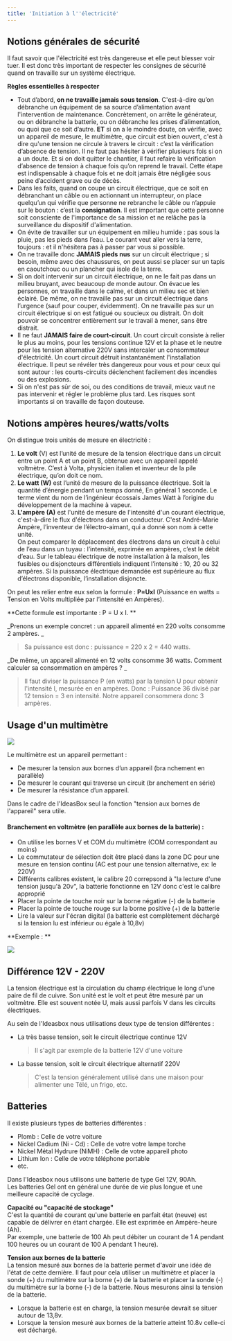 ```yaml
---
title: 'Initiation à l''électricité'
---
```


## Notions générales de  sécurité

Il faut savoir que l'électricité est très dangereuse et elle peut blesser voir tuer. Il est donc très important de respecter les consignes de sécurité quand on travaille sur un système électrique.

**Règles essentielles à respecter**

* Tout d’abord, **on ne travaille jamais sous tension**. C'est-à-dire qu’on débranche un équipement de sa source d’alimentation avant l'intervention de maintenance. Concrètement, on arrête le générateur, ou on débranche la batterie, ou on débranche les prises d’alimentation, ou quoi que ce soit d’autre. **ET** si on a le moindre doute, on vérifie, avec un appareil de mesure, le multimètre, que circuit est bien ouvert, c'est à dire qu'une tension ne circule à travers le circuit : c’est la vérification d’absence de tension. Il ne faut pas hésiter à vérifier plusieurs fois si on a un doute. Et si on doit quitter le chantier, il faut refaire la vérification d’absence de tension à chaque fois qu’on reprend le travail. Cette étape est indispensable à chaque fois et ne doit jamais être négligée sous peine d’accident grave ou de décès.
* Dans les faits, quand on coupe un circuit électrique, que ce soit en débranchant un câble ou en actionnant un interrupteur, on place quelqu’un qui vérifie que personne ne rebranche le câble ou n’appuie sur le bouton : c’est la **consignation**. Il est important que cette personne soit consciente de l'importance de sa mission et ne relâche pas la surveillance du dispositif d'alimentation. 
* On évite de travailler sur un équipement en milieu humide : pas sous la pluie, pas les pieds dans l’eau. Le courant veut aller vers la terre, toujours : et il n'hésitera pas à passer par vous si possible.
* On ne travaille donc **JAMAIS pieds nus** sur un circuit électrique ; si besoin, même avec des chaussures, on peut aussi se placer sur un tapis en caoutchouc ou un plancher qui isole de la terre. 
* Si on doit intervenir sur un circuit électrique, on ne le fait pas dans un milieu bruyant, avec beaucoup de monde autour. On évacue les personnes, on travaille dans le calme, et dans un milieu sec et bien éclairé. De même, on ne travaille pas sur un circuit électrique dans l’urgence \(sauf pour couper, évidemment\). On ne travaille pas sur un circuit électrique si on est fatigué ou soucieux ou distrait. On doit pouvoir se concentrer entièrement sur le travail à mener, sans être distrait. 
* Il ne faut **JAMAIS faire de court-circuit**. Un court circuit consiste à relier le plus au moins, pour les tensions continue 12V et la phase et le neutre pour les tension alternative 220V sans intercaler un consommateur d'électricité. Un court circuit détruit instantanément l'installation électrique. Il peut se révéler très dangereux pour vous et pour ceux qui sont autour : les courts-circuits déclenchent facilement des incendies ou des explosions. 
* Si on n'est pas sûr de soi, ou des conditions de travail, mieux vaut ne pas intervenir et régler le problème plus tard. Les risques sont importants si on travaille de façon douteuse. 

## Notions ampères heures/watts/volts

On distingue trois unités de mesure en électricité :  
1. **Le volt** \(V\) est l’unité de mesure de la tension électrique dans un circuit entre un point A et un point B, obtenue avec un appareil appelé voltmètre. C’est à Volta, physicien italien et inventeur de la pile électrique, qu’on doit ce nom.  
2. **Le watt \(W\)** est l’unité de mesure de la puissance électrique. Soit la quantité d’énergie pendant un temps donné, En général 1 seconde. Le terme vient du nom de l’ingénieur écossais James Watt à l’origine du développement de la machine à vapeur.  
3. **L'ampère \(A\)** est l'unité de mesure de l'intensité d'un courant électrique, c'est-à-dire le flux d'électrons dans un conducteur. C'est André-Marie Ampère, l’inventeur de l’électro-aimant, qui a donné son nom à cette unité.  
On peut comparer le déplacement des électrons dans un circuit à celui de l’eau dans un tuyau : l’intensité, exprimée en ampères, c’est le débit d’eau. Sur le tableau électrique de notre installation à la maison, les fusibles ou disjoncteurs différentiels indiquent l’intensité : 10, 20 ou 32 ampères. Si la puissance électrique demandée est supérieure au flux d’électrons disponible, l’installation disjoncte.

On peut les relier entre eux selon la formule : **P=UxI** \(Puissance en watts = Tension en Volts multipliée par l’intensité en Ampères\).

**Cette formule est importante : P = U x I.  **

_Prenons un exemple concret : un appareil alimenté en 220 volts consomme 2 ampères.  _

> Sa puissance est donc : puissance = 220 x 2 = 440 watts.

_De même, un appareil alimenté en 12 volts consomme 36 watts. Comment calculer sa consommation en ampères ?  _

> Il faut diviser la puissance P \(en watts\) par la tension U pour obtenir l'intensité I, mesurée en  en ampères. Donc : Puissance 36 divisé par 12 tension = 3 en intensité. Notre appareil consommera donc 3 ampères.

## Usage d'un multimètre 

![](dmmnew10.gif)

Le multimètre est un appareil permettant :  
- De mesurer la tension aux bornes d’un appareil (bra
nchement en parallèle) 
- De mesurer le courant qui traverse un circuit (br
anchement en série) 
- De mesurer la résistance d’un appareil.   

Dans le cadre de l'IdeasBox seul la fonction "tension aux bornes de l'appareil" sera utile. 

#### Branchement en voltmètre (en parallèle aux bornes de la batterie) :
- On utilise les bornes V et COM du multimètre (COM correspondant au moins)  
- Le commutateur de sélection doit être placé dans la zone DC pour une mesure en tension continu (AC est pour une tension alternative, ex: le 220V)
- Différents calibres existent, le calibre 20 correpsond à "la lecture d'une tension jusqu'à 20v", la batterie fonctionne en 12V donc c'est le calibre approprié
- Placer la pointe de touche noir sur la borne négative (-) de la batterie
- Placer la pointe de touche rouge sur la borne positive (+) de la batterie
- Lire la valeur sur l'écran digital (la batterie est complètement déchargé si la tension lu est inférieur ou égale à 10,8v)

**Exemple : **

![](467517-tester-condensateur-3-3-main-12994453.jpg)

## Différence 12V - 220V

La tension électrique est la circulation du champ électrique le long d'une paire de fil de cuivre. Son unité est le volt et peut être mesuré par un voltmètre. Elle est souvent notée U, mais aussi parfois V dans les circuits électriques.

Au sein de l'Ideasbox nous utilisations deux type de tension différentes :

* La très basse tension, soit le circuit électrique continue 12V

  > Il s'agit par exemple de la batterie 12V d'une voiture

* La basse tension, soit le circuit électrique alternatif 220V

  > C'est la tension généralement utilisé dans une maison pour alimenter une Télé, un frigo, etc.

## Batteries

Il existe plusieurs types de batteries différentes :

* Plomb : Celle de votre voiture
* Nickel Cadium \(Ni - Cd\) : Celle de votre votre lampe torche
* Nickel Métal Hydrure \(NiMH\) : Celle de votre appareil photo
* Lithium Ion : Celle de votre téléphone portable
* etc.

Dans l'Ideasbox nous utilisons une batterie de type Gel 12V, 90Ah.  
Les batteries Gel ont en général une durée de vie plus longue et une meilleure capacité de cyclage.

**Capacité ou "capacité de stockage"**  
C'est la quantité de courant qu'une batterie en parfait état \(neuve\) est capable de délivrer en étant chargée. Elle est exprimée en Ampère-heure \(Ah\).  
Par exemple, une batterie de 100 Ah peut débiter un courant de 1 A pendant 100 heures ou un courant de 100 A pendant 1 heure\).

**Tension aux bornes de la batterie**  
La tension mesuré aux bornes de la batterie permet d'avoir une idée de l'état de cette dernière. Il faut pour cela utiliser un multimètre et placer la sonde \(+\) du multimètre sur la borne \(+\) de la batterie et placer la sonde \(-\) du multimètre sur la borne \(-\) de la batterie. Nous mesurons ainsi la tension de la batterie.

* Lorsque la batterie est en charge, la tension mesurée devrait se situer autour de 13,8v.
* Lorsque la tension mesuré aux bornes de la batterie atteint 10.8v celle-ci est déchargé. 



